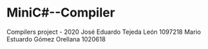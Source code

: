 # MiniC#--Compiler
Compilers project - 2020
José Eduardo Tejeda León 1097218
Mario Estuardo Gómez Orellana 1020618
